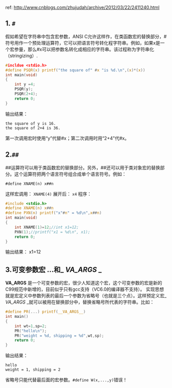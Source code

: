 ref:
http://www.cnblogs.com/zhujudah/archive/2012/03/22/2411240.html

## 1. `#`

假如希望在字符串中包含宏参数，ANSI C允许这样作，在类函数宏的替换部分，#符号用作一个预处理运算符，它可以把语言符号转化程字符串。例如，如果x是一个宏参量，那么#x可以把参数名转化成相应的字符串。该过程称为字符串化（stringizing）.

```c
#incldue <stdio.h>
#define PSQR(x) printf("the square of" #x "is %d.\n",(x)*(x))
int main(void)
{
    int y =4;
    PSQR(y);
    PSQR(2+4);
    return 0;
}
```

输出结果：

```
the square of y is 16.
the square of 2+4 is 36.
```

第一次调用宏时使用“y”代替#x；第二次调用时用“2+4"代#x。

## 2.`##`

\##运算符可以用于类函数宏的替换部分。另外，##还可以用于类对象宏的替换部分。这个运算符把两个语言符号组合成单个语言符号。例如：

```
#define XNAME(n) x##n
```
这样宏调用：
```XNAME(4)```
展开后：
```x4```
程序：

```c
#include <stdio.h>
#define XNAME(n) x##n
#define PXN(n) printf("x"#n" = %d\n",x##n)
int main(void)
{
    int XNAME(1)=12;//int x1=12;
    PXN(1);//printf("x1 = %d\n", x1);
    return 0;
}
```

输出结果：
x1=12


## 3.可变参数宏 ...和_ _VA_ARGS_ _
__VA_ARGS__ 是一个可变参数的宏，很少人知道这个宏，这个可变参数的宏是新的C99规范中新增的，目前似乎只有gcc支持（VC6.0的编译器不支持）。
实现思想就是宏定义中参数列表的最后一个参数为省略号（也就是三个点）。这样预定义宏_ _VA_ARGS_ _就可以被用在替换部分中，替换省略号所代表的字符串。比如：

```C
#define PR(...) printf(__VA_ARGS__)
int main()
{
    int wt=1,sp=2;
    PR("hello\n");
    PR("weight = %d, shipping = %d",wt,sp);
    return 0;
}
```

输出结果：
```
hello
weight = 1, shipping = 2
```

省略号只能代替最后面的宏参数。```#define W(x,...,y)```错误！
